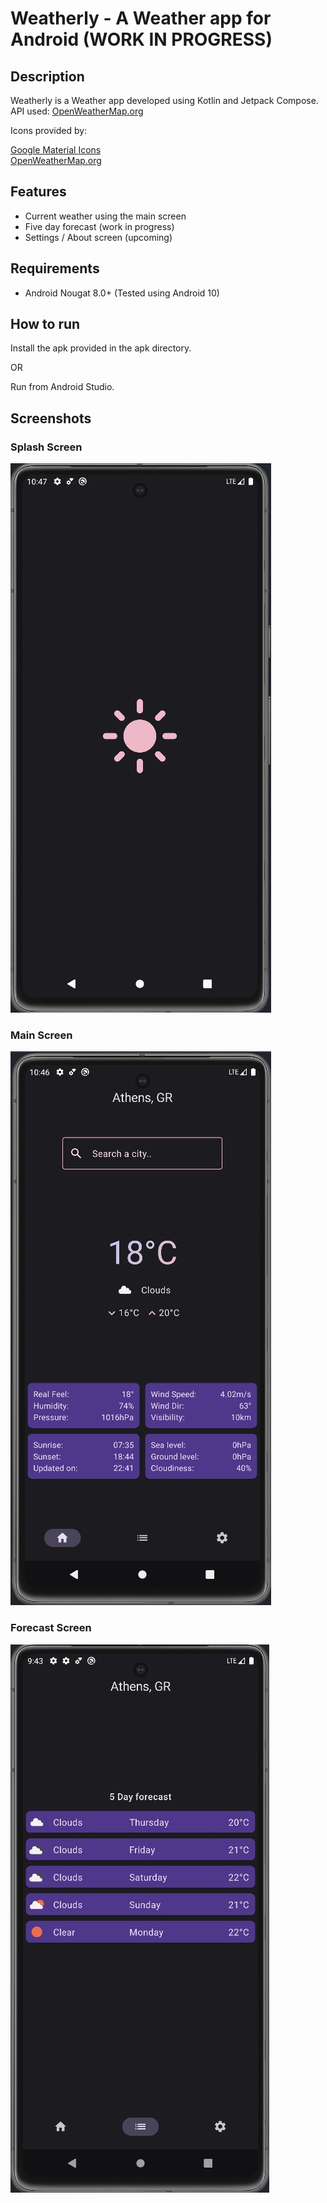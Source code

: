 # Weatherly - A Weather app for Android (WORK IN PROGRESS)

## Description

Weatherly is a Weather app developed using Kotlin and Jetpack Compose.  
API used: [OpenWeatherMap.org](https://openweathermap.org/)

Icons provided by:

[Google Material Icons](https://fonts.google.com/icons)  
[OpenWeatherMap.org](https://openweathermap.org/weather-conditions)

## Features

- Current weather using the main screen
- Five day forecast (work in progress)
- Settings / About screen (upcoming)

## Requirements

- Android Nougat 8.0+ (Tested using Android 10)

## How to run

Install the apk provided in the apk directory.

OR

Run from Android Studio.

## Screenshots

### Splash Screen

![Splash](https://github.com/ChrisTs8920/Weatherly/blob/main/screenshots/splash.jpg?raw=True)

### Main Screen

![Main](https://github.com/ChrisTs8920/Weatherly/blob/main/screenshots/main.jpg?raw=True)

### Forecast Screen

![Forecast](https://github.com/ChrisTs8920/Weatherly/blob/main/screenshots/forecast.jpg?raw=True)
